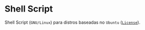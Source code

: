 # Shell Script
Shell Script (<code>GNU/Linux</code>) para distros baseadas no <code>Ubuntu</code> (<a target='_blank' rel='noopener noreferrer' href='https://github.com/luizleal1974/Shell_Script/blob/main/LICENSE/LICENSE.md'><code>License</code></a>).


